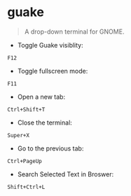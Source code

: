 # guake

> A drop-down terminal for GNOME.

- Toggle Guake visiblity:

`F12`

- Toggle fullscreen mode:

`F11`

- Open a new tab:

`Ctrl+Shift+T`

- Close the terminal:

`Super+X`

- Go to the previous tab:

`Ctrl+PageUp`

- Search Selected Text in Broswer:

`Shift+Ctrl+L`

